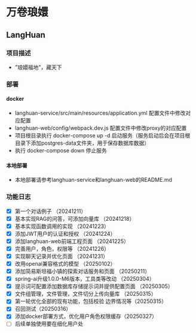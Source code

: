 # 万卷琅嬛

## LangHuan

### 项目描述

- "琅嬛福地"，藏天下

### 部署
#### docker
- langhuan-service/src/main/resources/application.yml 配置文件中修改对应配置
- langhuan-web/config/webpack.dev.js 配置文件中修改proxy的对应配置
- 项目根目录执行 docker-compose up -d 启动服务（服务启动后会在项目根目录下添加postgres-data文件夹，用于保存数据库数据）
- 执行 docker-compose down 停止服务
#### 本地部署
- 本地部署请参考langhuan-service和langhuan-web的README.md

### 功能日志

- [x] 第一个对话例子 （20241211）
- [x] 基本实现RAG的问答，可添加向量库 （20241218）
- [x] 基本实现函数调用的实现 （20241223）
- [x] 添加JWT用户的认证和授权 （20241224）
- [x] 添加langhuan-web前端工程页面 （20241225）
- [x] 完善用户，角色，权限等 （20241226）
- [x] 实现聊天记录并优化页面 （20241231）
- [x] 改用openai兼容格式的模型 （20250102）
- [x] 添加简易斯坦福小镇的探索对话服务和页面 （20250211）
- [x] spring-ai升级1.0.0-M6版本，工具类等改动 （20250304）
- [x] 提示词可配置添加数据库存储提示词并提供配置页面 （20250305）
- [x] 文件组管理，文件管理，文件切分上传向量库 （20250315）
- [x] 第一轮优化全部的现有功能，包括校验 边界情况等（20250315）
- [x] 召回测试（20250316）
- [x] 添加docker部署方式，优化用户角色权限缓存（20250327）
- [ ] 后续单独使用要在细化用户处